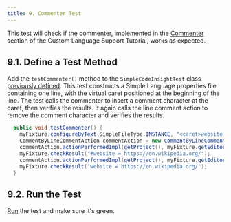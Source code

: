 ```yaml
---
title: 9. Commenter Test
---
```

<!-- Copyright 2000-2020 JetBrains s.r.o. and other contributors. Use of this source code is governed by the Apache 2.0 license that can be found in the LICENSE file. -->

This test will check if the commenter, implemented in the [Commenter](/tutorials/custom_language_support/commenter.md) section of the Custom Language Support Tutorial, works as expected.

## 9.1. Define a Test Method
Add the `testCommenter()` method to the `SimpleCodeInsightTest` class [previously defined](completion_test.md#define-a-test).
This test constructs a Simple Language properties file containing one line, with the virtual caret positioned at the beginning of the line.
The test calls the commenter to insert a comment character at the caret, then verifies the results.
It again calls the line comment action to remove the comment character and verifies the results.

```java
  public void testCommenter() {
    myFixture.configureByText(SimpleFileType.INSTANCE, "<caret>website = https://en.wikipedia.org/");
    CommentByLineCommentAction commentAction = new CommentByLineCommentAction();
    commentAction.actionPerformedImpl(getProject(), myFixture.getEditor());
    myFixture.checkResult("#website = https://en.wikipedia.org/");
    commentAction.actionPerformedImpl(getProject(), myFixture.getEditor());
    myFixture.checkResult("website = https://en.wikipedia.org/");
  }
```

## 9.2. Run the Test
[Run](completion_test.md#run-the-test) the test and make sure it's green.
